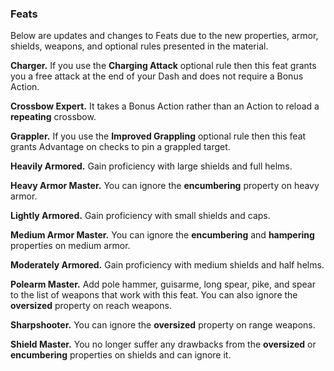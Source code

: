 ### Feats

Below are updates and changes to Feats due to the new properties, armor, shields, weapons, and optional rules presented in the material.

**Charger.** If you use the **Charging Attack** optional rule then this feat grants you a free attack at the end of your Dash and does not require a Bonus Action.

**Crossbow Expert.** It takes a Bonus Action rather than an Action to reload a **repeating** crossbow.

**Grappler.** If you use the **Improved Grappling** optional rule then this feat grants Advantage on checks to pin a grappled target. 

**Heavily Armored.** Gain proficiency with large shields and full helms.

**Heavy Armor Master.** You can ignore the **encumbering** property on heavy armor.

**Lightly Armored.** Gain proficiency with small shields and caps.

**Medium Armor Master.** You can ignore the **encumbering** and **hampering** properties on medium armor.

**Moderately Armored.** Gain proficiency with medium shields and half helms.

**Polearm Master.** Add pole hammer, guisarme, long spear, pike, and spear to the list of weapons that work with this feat. You can also ignore the **oversized** property on reach weapons.

**Sharpshooter.** You can ignore the **oversized** property on range weapons.

**Shield Master.** You no longer suffer any drawbacks from the **oversized** or **encumbering** properties on shields and can ignore it.
